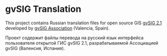 # gvSIG Translation #
This project contains Russian translation files for open source GIS  [gvSIG 2.1](http://www.gvsig.org) developed by  [gvSIG Association](http://www.gvsig.com) (Valencia, Spain).

Проект содержит файлы перевода на русский язык интерфейса пользователя открытой ГИС gvSIG 2.1, разрабатываемой Ассоциацией gvSIG (Валенсия, Испания).

